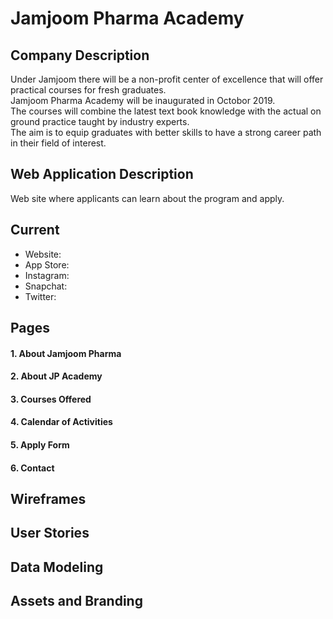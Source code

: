 # Jamjoom Pharma Academy

## Company Description

Under Jamjoom there will be a non-profit center of excellence that will offer practical courses for fresh graduates.  
Jamjoom Pharma Academy will be inaugurated in Octobor 2019.  
The courses will combine the latest text book knowledge with the actual on ground practice taught by industry experts.  
The aim is to equip graduates with better skills to have a strong career path in their field of interest.

## Web Application Description

Web site where applicants can learn about the program and apply.

## Current
- Website: 
- App Store: 
- Instagram:
- Snapchat: 
- Twitter: 

## Pages

#### 1. About Jamjoom Pharma
#### 2. About JP Academy
#### 3. Courses Offered
#### 4. Calendar of Activities
#### 5. Apply Form
#### 6. Contact

## Wireframes

## User Stories

## Data Modeling

## Assets and Branding
